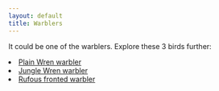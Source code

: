 ```yaml
---
layout: default
title: Warblers
---
```


It could be one of the <highlight>warblers</highlight>. Explore these 3 birds further:

<dl class="dl-horizontal">
	<li><a href="/birds/plain-wren-warbler.html">Plain Wren warbler</a></li>
	<li><a href="/birds/jungle-wren-warbler.html">Jungle Wren warbler</a></li>
	<li><a href="/birds/rufous-fronted-warbler.html">Rufous fronted warbler</a></li>
</dl>
